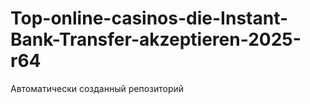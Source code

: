 # Top-online-casinos-die-Instant-Bank-Transfer-akzeptieren-2025-r64
Автоматически созданный репозиторий
